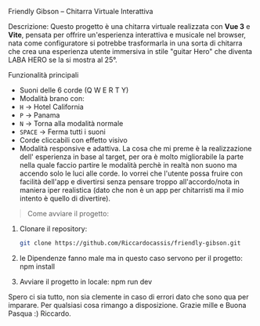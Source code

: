  Friendly Gibson – Chitarra Virtuale Interattiva

Descrizione:
Questo progetto è una chitarra virtuale realizzata con **Vue 3** e **Vite**, pensata per offrire un'esperienza interattiva e musicale nel browser, nata come configuratore si potrebbe trasformarla 
in una sorta di chitarra che crea una esperienza utente immersiva in stile "guitar Hero" che diventa LABA HERO se la si mostra al 25°.

 Funzionalità principali

- Suoni delle 6 corde (Q W E R T Y)
- Modalità brano con:
 - `H` → Hotel California
- `P` → Panama
 - `N` → Torna alla modalità normale
- `SPACE` → Ferma tutti i suoni
- Corde cliccabili con effetto visivo
- Modalità responsive e adattiva.
La cosa che mi preme è la realizzazione dell' esperienza in base al target, per ora è molto migliorabile la parte nella quale faccio partire le modalità perchè in realtà non suono ma accendo solo
le luci alle corde.
Io vorrei che l'utente possa fruire con facilità dell'app e divertirsi senza pensare troppo all'accordo/nota in maniera iper realistica (dato che non è un app per chitarristi ma il mio intento è quello di divertire).

> Come avviare il progetto: 

1. Clonare il repository:
   ```bash
   git clone https://github.com/Riccardocassis/friendly-gibson.git
   
2. le Dipendenze fanno male ma in questo caso servono per il progetto:
  npm install

3.	Avviare il progetto in locale:
   npm run dev

Spero ci sia tutto, non sia clemente in caso di errori dato che sono qua per imparare.
Per qualsiasi cosa rimango a disposizione. 
Grazie mille e Buona Pasqua :)
Riccardo.
